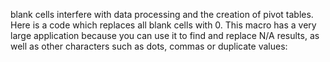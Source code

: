 blank cells interfere with data processing and the creation of pivot tables. Here is a code which replaces all blank cells with 0. This macro has a very large application because you can use it to find and replace N/A results, as well as other characters such as dots, commas or duplicate values: